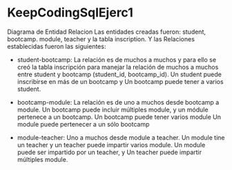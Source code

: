 # KeepCodingSqlEjerc1
Diagrama de Entidad Relacion
Las entidades creadas fueron: student, bootcamp. module, teacher y la tabla inscription.
Y las Relaciones establecidas fueron las siguientes:

* student-bootcamp: La relación es de muchos a muchos y para ello se creó la tabla inscripción para manejar la relación de muchos a muchos entre student y bootcamp (student_id, bootcamp_id).
Un student puede inscribirse en más de un bootcamp y
Un bootcamp puede tener a varios student.

* bootcamp-module: La relación es de uno a muchos desde bootcamp a module. Un bootcamp puede incluir múltiples module, y un módule pertenece a un bootcamp.
Un bootcamp puede tener varios module
Un module puede pertenecer a un sólo bootcamp

* module-teacher: Uno a muchos desde module a teacher. Un module tine un teacher y un teacher puede impartir varios module.
  Un module puede ser impartido por un teacher, y
  Un teacher puede impartir múltiples  module.
